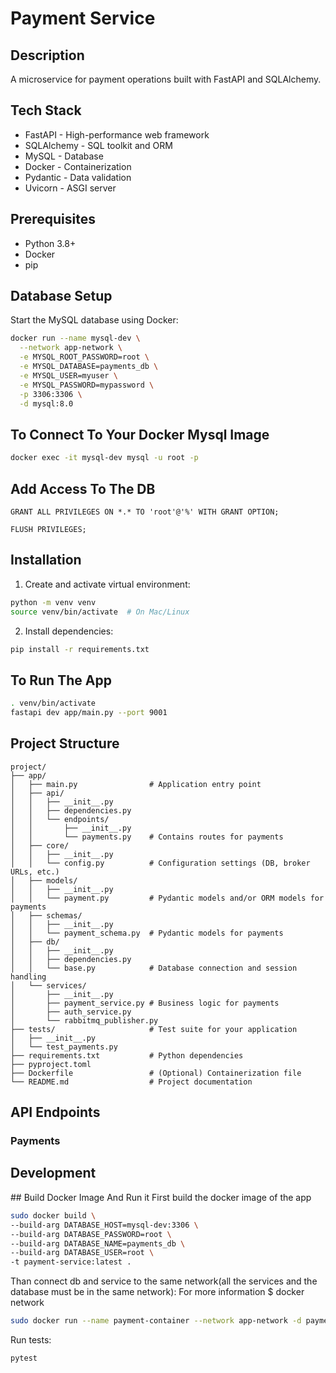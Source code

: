 # Payment Service

## Description
A microservice for payment operations built with FastAPI and SQLAlchemy.

## Tech Stack
- FastAPI - High-performance web framework
- SQLAlchemy - SQL toolkit and ORM
- MySQL - Database
- Docker - Containerization
- Pydantic - Data validation
- Uvicorn - ASGI server

## Prerequisites
- Python 3.8+
- Docker
- pip

## Database Setup
Start the MySQL database using Docker:

```bash
docker run --name mysql-dev \
  --network app-network \
  -e MYSQL_ROOT_PASSWORD=root \
  -e MYSQL_DATABASE=payments_db \
  -e MYSQL_USER=myuser \
  -e MYSQL_PASSWORD=mypassword \
  -p 3306:3306 \
  -d mysql:8.0
```
## To Connect To Your Docker Mysql Image
```bash
docker exec -it mysql-dev mysql -u root -p
```


## Add Access To The DB
```
GRANT ALL PRIVILEGES ON *.* TO 'root'@'%' WITH GRANT OPTION;

FLUSH PRIVILEGES;
```

## Installation

1. Create and activate virtual environment:
```bash
python -m venv venv
source venv/bin/activate  # On Mac/Linux
```

2. Install dependencies:
```bash
pip install -r requirements.txt
```
## To Run The App
```bash
. venv/bin/activate
fastapi dev app/main.py --port 9001
```
## Project Structure
```
project/
├── app/
│   ├── main.py                # Application entry point
│   ├── api/
│   │   ├── __init__.py
│   │   ├── dependencies.py
│   │   └── endpoints/
│   │       ├── __init__.py
│   │       └── payments.py    # Contains routes for payments
│   ├── core/
│   │   ├── __init__.py
│   │   └── config.py          # Configuration settings (DB, broker URLs, etc.)
│   ├── models/
│   │   ├── __init__.py
│   │   └── payment.py         # Pydantic models and/or ORM models for payments
│   ├── schemas/
│   │   ├── __init__.py
│   │   └── payment_schema.py  # Pydantic models for payments
│   ├── db/
│   │   ├── __init__.py
│   │   ├── dependencies.py
│   │   └── base.py            # Database connection and session handling
│   └── services/
│       ├── __init__.py
│       ├── payment_service.py # Business logic for payments
│       ├── auth_service.py  
│       └── rabbitmq_publisher.py
├── tests/                     # Test suite for your application
│   ├── __init__.py
│   └── test_payments.py
├── requirements.txt           # Python dependencies
├── pyproject.toml 
├── Dockerfile                 # (Optional) Containerization file
└── README.md                  # Project documentation

```

## API Endpoints

### Payments


## Development

## Build Docker Image And Run it
First build the docker image of the app
```bash
sudo docker build \
--build-arg DATABASE_HOST=mysql-dev:3306 \
--build-arg DATABASE_PASSWORD=root \
--build-arg DATABASE_NAME=payments_db \
--build-arg DATABASE_USER=root \
-t payment-service:latest .
```
Than connect db and service to the same network(all the services and the database must be in the same network):
For more information $ docker network
```bash
sudo docker run --name payment-container --network app-network -d payment-service:latest

```

Run tests:
```bash
pytest
```